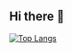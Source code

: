 ## Hi there 👋
[![Top Langs](https://github-readme-stats.vercel.app/api/top-langs/?username=Sarnuza&theme=dark)](https://github.com/Sarnuza/github-readme-stats)
